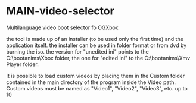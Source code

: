 # MAIN-video-selector
Multilanguage video boot selector fo OGXbox

the tool is made up of an installer (to be used only the first time) and the application itself. 
the installer can be used in folder format or from dvd by burning the iso. the version for "unedited ini" points to the C:\bootanims\Xbox folder, the one for "edited ini" to the C:\bootanims\Xmv Player folder.

It is possible to load custom videos by placing them in the Custom folder contained in the main directory of the program inside the Video path. 
Custom videos must be named as "Video1", "Video2", "Video3", etc. up to 10
